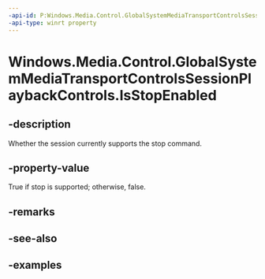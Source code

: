 ```yaml
---
-api-id: P:Windows.Media.Control.GlobalSystemMediaTransportControlsSessionPlaybackControls.IsStopEnabled
-api-type: winrt property
---
```


<!-- Property syntax.
public bool IsStopEnabled { get; }
-->

# Windows.Media.Control.GlobalSystemMediaTransportControlsSessionPlaybackControls.IsStopEnabled

## -description
Whether the session currently supports the stop command.

## -property-value
True if stop is supported; otherwise, false.

## -remarks

## -see-also

## -examples

